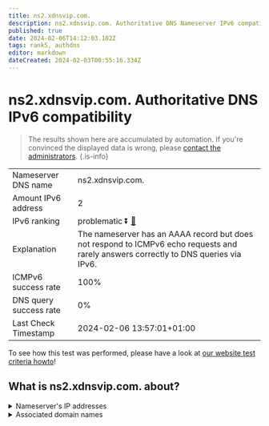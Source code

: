 ```yaml
---
title: ns2.xdnsvip.com.
description: ns2.xdnsvip.com. Authoritative DNS Nameserver IPv6 compatibility
published: true
date: 2024-02-06T14:12:03.102Z
tags: rank5, authdns
editor: markdown
dateCreated: 2024-02-03T00:55:16.334Z
---
```


# ns2.xdnsvip.com. Authoritative DNS IPv6 compatibility

> The results shown here are accumulated by automation. If you're convinced the displayed data is wrong, please [contact the administrators](/howto/chat). 
{.is-info}




|   |   |
| - | - |
| Nameserver DNS name | ns2.xdnsvip.com.
| Amount IPv6 address | 2
| IPv6 ranking | problematic :arrow_double_down: [🔗](/howto/ranking) |
| Explanation | The nameserver has an AAAA record but does not respond to ICMPv6 echo requests and rarely answers correctly to DNS queries via IPv6. |
| ICMPv6 success rate | 100%|
| DNS query success rate | 0% |
| Last Check Timestamp | 2024-02-06 13:57:01+01:00 |

To see how this test was performed, please have a look at [our website test criteria howto](/howto/testcriteria/authdns)!


## What is ns2.xdnsvip.com. about?




<details>
<summary>Nameserver's IP addresses</summary>

2408:4004:1e2:5542::88

2408:4003:10e9:4700:3a08:8514:7c22:2ba5

</details>



<details>
<summary>Associated domain names</summary>

www.psbc.com

</details>
